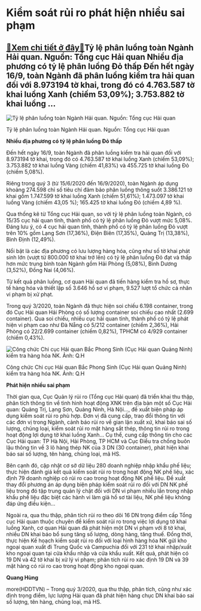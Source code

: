 Kiểm soát rủi ro phát hiện nhiều sai phạm
=========================================

[:gift:Xem chi tiết ở đây:gift:](https://hddtvn.com/kiem-soat-rui-ro-phat-hien-nhieu-sai-pham/)Tỷ lệ phân luồng toàn Ngành Hải quan. Nguồn: Tổng cục Hải quan Nhiều địa phương có tỷ lệ phân luồng Đỏ thấp Đến hết ngày 16/9, toàn Ngành đã phân luồng kiểm tra hải quan đối với 8.973194 tờ khai, trong đó có 4.763.587 tờ khai luồng Xanh (chiếm 53,09%); 3.753.882 tờ khai luồng …
--------------------------------------------------------------------------------------------------------------------------------------------------------------------------------------------------------------------------------------------------------------------------------------





![Tỷ lệ phân luồng toàn Ngành Hải quan. 	Nguồn: Tổng cục Hải quan](https://hddtvn.com/wp-content/uploads/2021/01/2427_6-5730_123.jpg "Tỷ lệ phân luồng toàn Ngành Hải quan. 	Nguồn: Tổng cục Hải quan")


Tỷ lệ phân luồng toàn Ngành Hải quan. Nguồn: Tổng cục Hải quan



**Nhiều địa phương có tỷ lệ phân luồng Đỏ thấp**


Đến hết ngày 16/9, toàn Ngành đã phân luồng kiểm tra hải quan đối với 8.973194 tờ khai, trong đó có 4.763.587 tờ khai luồng Xanh (chiếm 53,09%); 3.753.882 tờ khai luồng Vàng (chiếm 41,83%) và 455.725 tờ khai luồng Đỏ (chiếm 5,08%).


Riêng trong quý 3 (từ 15/6/2020 đến 16/9/2020), toàn Ngành áp dụng khoảng 274.598 chỉ số tiêu chí đảm bảo phân luồng thông suốt 3.386.121 tờ khai gồm 1.747.599 tờ khai luồng Xanh (chiếm 51,61%); 1.473.097 tờ khai luồng Vàng (chiếm 43,05 %); 165.425 tờ khai luồng Đỏ (chiếm 4,89 %).


Qua thống kê từ Tổng cục Hải quan, so với tỷ lệ phân luồng toàn Ngành, có 15/35 cục hải quan tỉnh, thành phố có tỷ lệ phân luồng Đỏ vượt mức 5,08%. Đáng lưu ý, có 4 cục hải quan tỉnh, thành phố có tỷ lệ phân luồng Đỏ vượt trên 10% gồm Lạng Sơn (17,36%), Điện Biên (17,35%), Quảng Trị (13,38%), Bình Định (12,49%).


Nổi bật là các địa phương có lưu lượng hàng hóa, cũng như số tờ khai phát sinh lớn (vượt từ 800.000 tờ khai trở lên) có tỷ lệ phân luồng Đỏ đạt và thấp hơn mức trung bình toàn Ngành gồm Hải Phòng (5,08%), Bình Dương (3,52%), Đồng Nai (4,06%).


Từ kết quả phân luồng, cơ quan Hải quan đã tiến hàng kiểm tra hồ sơ, thực tế hàng hóa và thiết lập số 3.646 hồ sơ vi phạm, 9.527 lượt tổ chức cá nhân vi phạm bị xử phạt.


Trong quý 3/2020, toàn Ngành đã thực hiện soi chiếu 6.198 container, trong đó Cục Hải quan Hải Phòng có số lượng container soi chiếu cao nhất (2.699 container). Qua soi chiếu, nhiều cục hải quan tỉnh, thành phố có tỷ lệ phát hiện vi phạm cao như Đà Nẵng có 5/212 container (chiếm 2,36%), Hải Phòng có 22/2.699 container (chiếm 0,82%), TPHCM có 4/929 container (chiếm 0,43%).





![Công chức Chi cục Hải quan Bắc Phong Sinh (Cục Hải quan Quảng Ninh) kiểm tra hàng hóa NK. 	Ảnh: Q.H](https://hddtvn.com/wp-content/uploads/2021/01/2449_6-IMG_5383.jpg "Công chức Chi cục Hải quan Bắc Phong Sinh (Cục Hải quan Quảng Ninh) kiểm tra hàng hóa NK. 	Ảnh: Q.H")


Công chức Chi cục Hải quan Bắc Phong Sinh (Cục Hải quan Quảng Ninh) kiểm tra hàng hóa NK. Ảnh: Q.H



**Phát hiện nhiều sai phạm**


Thời gian qua, Cục Quản lý rủi ro (Tổng cục Hải quan) đã triển khai thu thập, phân tích thông tin về tình hình hoạt động XNK trên địa bàn một số Cục Hải quan: Quảng Trị, Lạng Sơn, Quảng Ninh, Hà Nội…, đề xuất biện pháp áp dụng kiểm soát rủi ro phù hợp. Đơn vị đã cung cấp, trao đổi thông tin với các đơn vị trong Ngành, cảnh báo rủi ro về gian lận xuất xứ, khai báo sai số lượng, chủng loại, kiểm soát rủi ro mặt hàng sắt thép, thông tin rủi ro trong hoạt động lợi dụng tờ khai luồng Xanh… Cụ thể, cung cấp thông tin cho các Cục Hải quan: TP Hà Nội, Hải Phòng, TP HCM và Cục Điều tra chống buôn lậu thông tin về 3 lô hàng thép NK của 3 DN (30 container), phát hiện khai báo sai số lượng, tên hàng, chủng loại, mã HS.


Bên cạnh đó, cập nhật cơ sở dữ liệu 280 doanh nghiệp nhập khẩu phế liệu; thực hiện đánh giá kết quả kiểm soát rủi ro trong hoạt động NK phế liệu, xác định 79 doanh nghiệp có rủi ro cao trong hoạt động NK phế liệu. Đề xuất thay đổi phương án áp dụng biện pháp kiểm soát rủi ro đối với DN NK phế liệu trong đó tập trung quản lý chặt đối với DN vi phạm nhiều lần trong nhập khẩu phế liệu đặc biệt các hành vi làm giả hồ sơ tài liệu, NK phế liệu không đáp ứng điều kiện…


Ngoài ra, qua thu thập, phân tích rủi ro theo dõi 16 DN trọng điểm cấp Tổng cục Hải quan thuộc chuyên đề kiểm soát rủi ro trong việc lợi dụng tờ khai luồng Xanh, cơ quan Hải quan đã phát hiện một DN vi phạm với 8 tờ khai, nhiều DN khai báo bổ sung tăng số lượng, dòng hàng, tăng thuế. Đồng thời, thực hiện Kế hoạch kiểm soát rủi ro đối với loại hình hàng hóa NK gửi kho ngoại quan xuất đi Trung Quốc và Campuchia đối với 231 tờ khai nhập/xuất kho ngoại quan tại cửa khẩu nhập và cửa khẩu xuất. Kết quả, phát hiện có 19 DN và 42 tờ khai bị xử lý vi phạm; phân tích rủi ro xác định 19 DN và 39 mặt hàng có rủi ro cao trong hoạt động kho ngoại quan.




**Quang Hùng**



more(HDDTVN) – Trong quý 3/2020, qua thu thập, phân tích, cũng như xác định trọng điểm, lực lượng Hải quan đã phát hiện hàng chục DN khai báo sai số lượng, tên hàng, chủng loại, mã HS.

